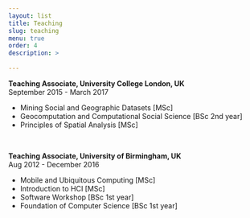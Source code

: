 ```yaml
---
layout: list
title: Teaching
slug: teaching
menu: true
order: 4
description: >
  
---
```


<B>Teaching Associate, University College London, UK</B> <br>
September 2015 - March 2017 
* Mining Social and Geographic Datasets [MSc]
* Geocomputation and Computational Social Science [BSc 2nd year] 
* Principles of Spatial Analysis [MSc]

<br>

<B>Teaching Associate, University of Birmingham, UK</B> <br>
Aug 2012 - December 2016 
* Mobile and Ubiquitous Computing [MSc]
* Introduction to HCI [MSc]
* Software Workshop [BSc 1st year]
* Foundation of Computer Science [BSc 1st year]



